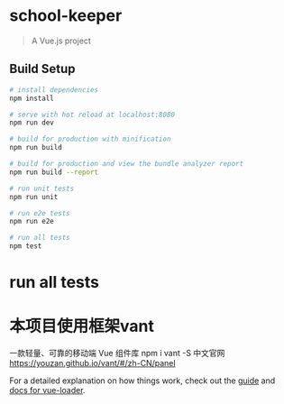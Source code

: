 # school-keeper

> A Vue.js project

## Build Setup

``` bash
# install dependencies
npm install

# serve with hot reload at localhost:8080
npm run dev

# build for production with minification
npm run build

# build for production and view the bundle analyzer report
npm run build --report

# run unit tests
npm run unit

# run e2e tests
npm run e2e

# run all tests
npm test
```

# run all tests
# 本项目使用框架vant
一款轻量、可靠的移动端 Vue 组件库
npm i vant -S
中文官网 https://youzan.github.io/vant/#/zh-CN/panel

For a detailed explanation on how things work, check out the [guide](http://vuejs-templates.github.io/webpack/) and [docs for vue-loader](http://vuejs.github.io/vue-loader).
